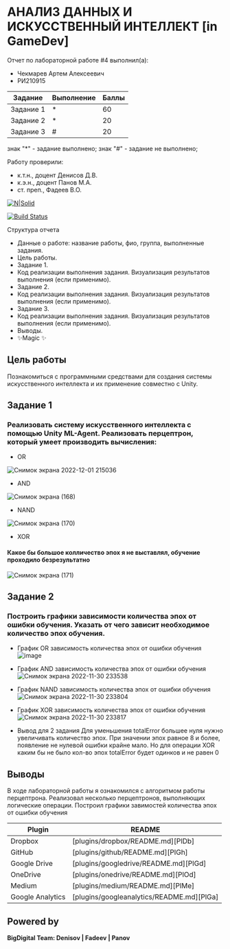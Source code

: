 # АНАЛИЗ ДАННЫХ И ИСКУССТВЕННЫЙ ИНТЕЛЛЕКТ [in GameDev]
Отчет по лабораторной работе #4 выполнил(а):
- Чекмарев Артем Алексеевич
- РИ210915

| Задание | Выполнение | Баллы |
| ------ | ------ | ------ |
| Задание 1 | * | 60 |
| Задание 2 | * | 20 |
| Задание 3 | # | 20 |

знак "*" - задание выполнено; знак "#" - задание не выполнено;

Работу проверили:
- к.т.н., доцент Денисов Д.В.
- к.э.н., доцент Панов М.А.
- ст. преп., Фадеев В.О.

[![N|Solid](https://cldup.com/dTxpPi9lDf.thumb.png)](https://nodesource.com/products/nsolid)

[![Build Status](https://travis-ci.org/joemccann/dillinger.svg?branch=master)](https://travis-ci.org/joemccann/dillinger)

Структура отчета

- Данные о работе: название работы, фио, группа, выполненные задания.
- Цель работы.
- Задание 1.
- Код реализации выполнения задания. Визуализация результатов выполнения (если применимо).
- Задание 2.
- Код реализации выполнения задания. Визуализация результатов выполнения (если применимо).
- Задание 3.
- Код реализации выполнения задания. Визуализация результатов выполнения (если применимо).
- Выводы.
- ✨Magic ✨
## Цель работы
Познакомиться с программными средствами для создания системы искусственного интеллекта и их применение совместно с Unity.
## Задание 1
### Реализовать систему искусственного интеллекта с помощью Unity ML-Agent. Реализовать перцептрон, который умеет производить вычисления:

- OR

![Снимок экрана 2022-12-01 215036](https://user-images.githubusercontent.com/114291344/205112125-a9837de7-d622-442a-af33-4b0c18473864.png)


- AND

![Снимок экрана (168)](https://user-images.githubusercontent.com/114291344/205111087-740f0023-ec20-4c6c-9fa0-a6ea35f47f2b.png)

- NAND
 
![Снимок экрана (170)](https://user-images.githubusercontent.com/114291344/205112535-59c4f1a4-72d9-4bdf-b8a6-24cf41df9f7c.png)

- XOR

#### Какое бы большое колличество эпох я не выставлял, обучение проходило безрезультатно
![Снимок экрана (171)](https://user-images.githubusercontent.com/114291344/205112596-61cab80b-f364-4b3f-aac1-4a5a18b9d4b5.png)


## Задание 2
### Построить графики зависимости количества эпох от ошибки обучения. Указать от чего зависит необходимое количество эпох обучения.

- График OR зависимость количества эпох от ошибки обучения
![image](https://user-images.githubusercontent.com/114291344/205113551-7e596e73-6763-4925-948c-3af2d14fa5f1.png)

- График AND зависимость количества эпох от ошибки обучения
![Снимок экрана 2022-11-30 233538](https://user-images.githubusercontent.com/114291344/205113641-c8ef3177-bf6e-4688-89c1-9af39c0c049f.png)

- График NAND зависимость количества эпох от ошибки обучения
![Снимок экрана 2022-11-30 233804](https://user-images.githubusercontent.com/114291344/205113814-3a8b72bf-3f26-4ce7-86be-ce4c28125699.png)

- График XOR зависимость количества эпох от ошибки обучения
 ![Снимок экрана 2022-11-30 233817](https://user-images.githubusercontent.com/114291344/205113987-7fb2ad66-5c85-4c2b-aa21-4a0f1574575f.png)
 - Вывод для 2 задания
 Для уменьшения  totalError большее нуля нужно увеличивать количество эпох. При значении эпох равное 8 и более, появление не нулевой ошибки крайне мало. Но для операции XOR каким бы не было кол-во эпох totalError будет одинков и не равен 0


## Выводы
В ходе лабораторной работы я ознакомился с алгоритмом работы перцептрона. Реализовал несколько перцептронов, выполняющих логические операции. Построил графики завимостей количества эпох от ошибки обучения

| Plugin | README |
| ------ | ------ |
| Dropbox | [plugins/dropbox/README.md][PlDb] |
| GitHub | [plugins/github/README.md][PlGh] |
| Google Drive | [plugins/googledrive/README.md][PlGd] |
| OneDrive | [plugins/onedrive/README.md][PlOd] |
| Medium | [plugins/medium/README.md][PlMe] |
| Google Analytics | [plugins/googleanalytics/README.md][PlGa] |

## Powered by

**BigDigital Team: Denisov | Fadeev | Panov**
